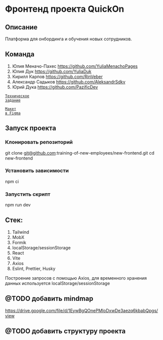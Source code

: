 # Фронтенд проекта QuickOn

## Описание

Платформа для онбординга и обучения новых сотрудников.

## Команда

1) Юлия Меначо-Пахес https://github.com/YuliaMenachoPages
2) Юлия Дук https://github.com/YuliaDuk
3) Кирилл Карпов https://github.com/RinVeber
4) Александр Садыков https://github.com/AleksandrSdkv
5) Юрий Дука https://github.com/PazificDev

<code>[Техническое задание](https://www.notion.so/QuickOn-5a9ff5486455483894f65e60d8840352)
</code>

<code>[Макет в Figma](https://www.figma.com/file/xJlE2tj2ErCpKZJGtuEwZv/%D0%9F%D0%BB%D0%B0%D1%82%D1%84%D0%BE%D1%80%D0%BC%D0%B0-%D0%B4%D0%BB%D1%8F-%D0%BE%D0%B1%D1%83%D1%87%D0%B5%D0%BD%D0%B8%D1%8F-%D0%BD%D0%BE%D0%B2%D1%8B%D1%85-%D1%81%D0%BE%D1%82%D1%80%D1%83%D0%B4%D0%BD%D0%B8%D0%BA%D0%BE%D0%B2?type=design&node-id=390-3772&mode=design&t=az6kXCxOUGJfrPUA-0)
</code>

## Запуск проекта
### Клонировать репозиторий

git clone git@github.com:training-of-new-employees/new-frontend.git
cd new-frontend

### Установить зависимости

npm ci

### Запустить скрипт 

npm run dev

## Стек:
1) Tailwind
2) MobX
3) Formik
4) localStorage/sessionStorage
5) React
6) Vite
7) Axios
8) Eslint, Prettier, Husky

Построение запросов с помощью Axios, для временного хранения данных используется localStorage/sessionStorage


## @TODO добавить mindmap
https://drive.google.com/file/d/1EywBgQOnePMIoDxwDe3aezq6kbabQpgs/view

## @TODO добавить структуру проекта



